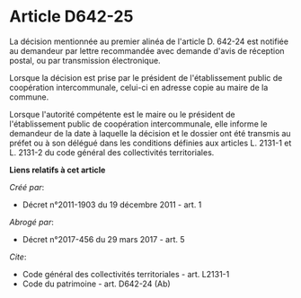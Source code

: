 # Article D642-25

La décision mentionnée au premier alinéa de l'article D. 642-24 est notifiée au demandeur par lettre recommandée avec demande
d'avis de réception postal, ou par transmission électronique. 

Lorsque la décision est prise par le président de l'établissement public de coopération intercommunale, celui-ci en adresse
copie au maire de la commune. 

Lorsque l'autorité compétente est le maire ou le président de l'établissement public de coopération intercommunale, elle
informe le demandeur de la date à laquelle la décision et le dossier ont été transmis au préfet ou à son délégué dans les
conditions définies aux articles L. 2131-1 et L. 2131-2 du code général des collectivités territoriales.

**Liens relatifs à cet article**

_Créé par_:

  - Décret n°2011-1903 du 19 décembre 2011 - art. 1

_Abrogé par_:

  - Décret n°2017-456 du 29 mars 2017 - art. 5

_Cite_:

  - Code général des collectivités territoriales - art. L2131-1
  - Code du patrimoine - art. D642-24 (Ab)
